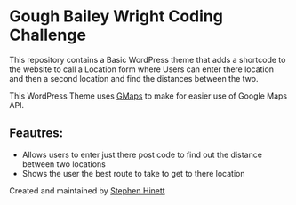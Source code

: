 Gough Bailey Wright Coding Challenge
===

This repository contains a Basic WordPress theme that adds a shortcode to the website to call a Location form where Users can enter there location and then a second location and find the distances between the two.

This WordPress Theme uses [GMaps](https://hpneo.github.io/gmaps/) to make for easier use of Google Maps API.

Feautres:
---
* Allows users to enter just there post code to find out the distance between two locations
* Shows the user the best route to take to get to there location

Created and maintained by [Stephen Hinett](https://www.stephenhinett.co.uk)